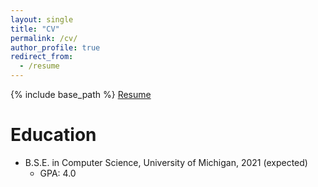 ```yaml
---
layout: single
title: "CV"
permalink: /cv/
author_profile: true
redirect_from:
  - /resume
---
```


{% include base_path %}
[Resume](../assets/cv/Resume.pdf)

Education
======
* B.S.E. in Computer Science, University of Michigan, 2021 (expected)
	* GPA: 4.0

